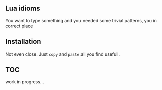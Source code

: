 ## Lua idioms

You want to type something and you needed some trivial patterns, you in correct place


## Installation
Not even close. Just `copy` and `paste` all you find usefull.

## TOC
work in progress...

